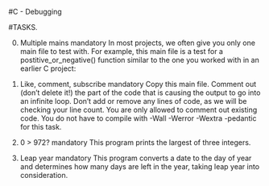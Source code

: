 #C - Debugging

#TASKS.

0. Multiple mains 
mandatory
 In most projects, we often give you only one main file to test with. For example, this main file is a test for a postitive_or_negative() function similar to the one you worked with in an earlier C project:

1. Like, comment, subscribe
 mandatory 
Copy this main file. Comment out (don’t delete it!) the part of the code that is causing the output to go into an infinite loop.
Don’t add or remove any lines of code, as we will be checking your line count. You are only allowed to comment out existing code. You do not have to compile with -Wall -Werror -Wextra -pedantic for this task.
2. 0 > 972?
 mandatory 
This program prints the largest of three integers.
3. Leap year
 mandatory
 This program converts a date to the day of year and determines how many days are left in the year, taking leap year into consideration.

